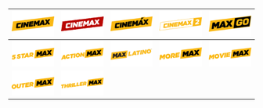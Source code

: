 | ![](https://raw.githubusercontent.com/RevGear/logo/master/Networks/Cinemax/Cinemax.png) | ![](https://raw.githubusercontent.com/RevGear/logo/master/Networks/Cinemax/CinemaxHongKong.png) | ![](https://raw.githubusercontent.com/RevGear/logo/master/Networks/Cinemax/CinemaxSpanish.png) | ![](https://raw.githubusercontent.com/RevGear/logo/master/Networks/Cinemax/Cinemax2.png) | ![](https://raw.githubusercontent.com/RevGear/logo/master/Networks/Cinemax/MaxGo.png) |
|:---:|:---:|:---:|:---:|:---:|
| ![](https://raw.githubusercontent.com/RevGear/logo/master/Networks/Cinemax/5StarMax.png) | ![](https://raw.githubusercontent.com/RevGear/logo/master/Networks/Cinemax/ActionMax.png) | ![](https://raw.githubusercontent.com/RevGear/logo/master/Networks/Cinemax/MaxLatino.png) | ![](https://raw.githubusercontent.com/RevGear/logo/master/Networks/Cinemax/MoreMax.png) | ![](https://raw.githubusercontent.com/RevGear/logo/master/Networks/Cinemax/MovieMax.png) |
| ![](https://raw.githubusercontent.com/RevGear/logo/master/Networks/Cinemax/OuterMax.png) | ![](https://raw.githubusercontent.com/RevGear/logo/master/Networks/Cinemax/ThrillerMax.png) | | | |




